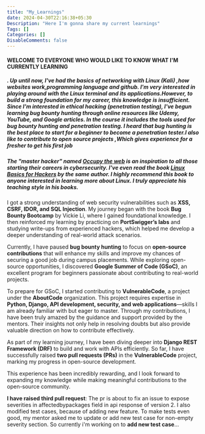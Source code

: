 ```yaml
---
title: "My_Learnings"
date: 2024-04-30T22:16:38+05:30
Description: "Here I'm gonna share my current learnings"
Tags: []
Categories: []
DisableComments: false
---
```


#### WELCOME TO EVERYONE WHO WOULD LIKE TO KNOW WHAT I'M CURRENTLY LEARNING
##### .         Up until now, I've had the basics of networking with Linux (Kali) ,how websites work,programming language and github. I'm very interested in playing around with the Linux terminal and its applications.However, to build a strong foundation for my career, this knowledge is insufficient. Since I'm interested in ethical hacking (penetration testing), I've begun learning bug bounty hunting through online resources like Udemy, YouTube, and Google articles. In the course it includes the tools used for bug bounty hunting and penetration testing. I heard that bug hunting is the best place to start for a beginner to become a penetration tester.I also like to contribute to open source projects ,Which gives experience for a fresher to get his first job
#####  The "master hacker" named [Occupy the web](https://twitter.com/three_cube 'twitter') is an inspiration to all those starting their careers in cybersecurity.  I've even read the book [Linux Basics for Hackers](https://www.amazon.in/LINUX-BASICS-HACKERS-OccupyTheWeb/dp/1593278551) by the same author. I highly recommend this book to anyone interested in learning more about Linux. I truly appreciate his teaching style in his books.

I got a strong understanding of web security vulnerabilities such as **XSS, CSRF, IDOR, and SQL Injection**. My journey began with the book **Bug Bounty Bootcamp** by Vickie Li, where I gained foundational knowledge. I then reinforced my learning by practicing on **PortSwigger’s labs** and studying write-ups from experienced hackers, which helped me develop a deeper understanding of real-world attack scenarios.

Currently, I have paused **bug bounty hunting** to focus on **open-source contributions** that will enhance my skills and improve my chances of securing a good job during campus placements. While exploring open-source opportunities, I discovered **Google Summer of Code (GSoC)**, an excellent program for beginners passionate about contributing to real-world projects. 

To prepare for GSoC, I started contributing to **VulnerableCode**, a project under the **AboutCode** organization. This project requires expertise in **Python, Django, API development, security, and web applications**—skills I am already familiar with but eager to master. Through my contributions, I have been truly amazed by the guidance and support provided by the mentors. Their insights not only help in resolving doubts but also provide valuable direction on how to contribute effectively.

As part of my learning journey, I have been diving deeper into **Django REST Framework (DRF)** to build and work with APIs efficiently. So far, I have successfully raised **two pull requests (PRs)** in the **VulnerableCode** project, marking my progress in open-source development.

This experience has been incredibly rewarding, and I look forward to expanding my knowledge while making meaningful contributions to the open-source community.

**I have raised third pull request**: The pr is about to fix an issue to expose severities in affectedbypackages field in api response of version 2. I also modified test cases, because of adding new feature. To make tests even good, my mentor asked me to update or add new test case for non-empty severity section.
So currently i'm working on to **add new test case**... 